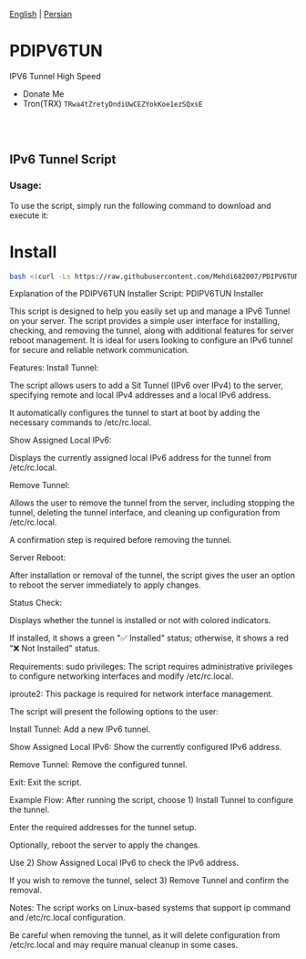 [English](https://github.com/Mehdi682007/PDIPV6TUN/blob/main/README.md)  | [Persian](https://github.com/Mehdi682007/PDIPV6TUN/blob/main/Readme.fa.md)

# PDIPV6TUN
IPV6 Tunnel High Speed

- Donate Me
- Tron(TRX) `TRwa4tZretyDndiUwCEZYokKoe1ezSQxsE`
</br>
</br>

## IPv6 Tunnel Script
### Usage:
To use the script, simply run the following command to download and execute it:
# Install

```bash
bash <(curl -Ls https://raw.githubusercontent.com/Mehdi682007/PDIPV6TUN/main/install.sh)

```
Explanation of the PDIPV6TUN Installer Script:
PDIPV6TUN Installer

This script is designed to help you easily set up and manage a IPv6 Tunnel on your server. The script provides a simple user interface for installing, checking, and removing the tunnel, along with additional features for server reboot management. It is ideal for users looking to configure an IPv6 tunnel for secure and reliable network communication.

Features:
Install Tunnel:

The script allows users to add a Sit Tunnel (IPv6 over IPv4) to the server, specifying remote and local IPv4 addresses and a local IPv6 address.

It automatically configures the tunnel to start at boot by adding the necessary commands to /etc/rc.local.

Show Assigned Local IPv6:

Displays the currently assigned local IPv6 address for the tunnel from /etc/rc.local.

Remove Tunnel:

Allows the user to remove the tunnel from the server, including stopping the tunnel, deleting the tunnel interface, and cleaning up configuration from /etc/rc.local.

A confirmation step is required before removing the tunnel.

Server Reboot:

After installation or removal of the tunnel, the script gives the user an option to reboot the server immediately to apply changes.

Status Check:

Displays whether the tunnel is installed or not with colored indicators.

If installed, it shows a green "✅ Installed" status; otherwise, it shows a red "❌ Not Installed" status.

Requirements:
sudo privileges: The script requires administrative privileges to configure networking interfaces and modify /etc/rc.local.

iproute2: This package is required for network interface management.

The script will present the following options to the user:

Install Tunnel: Add a new IPv6 tunnel.

Show Assigned Local IPv6: Show the currently configured IPv6 address.

Remove Tunnel: Remove the configured tunnel.

Exit: Exit the script.

Example Flow:
After running the script, choose 1) Install Tunnel to configure the tunnel.

Enter the required addresses for the tunnel setup.

Optionally, reboot the server to apply the changes.

Use 2) Show Assigned Local IPv6 to check the IPv6 address.

If you wish to remove the tunnel, select 3) Remove Tunnel and confirm the removal.

Notes:
The script works on Linux-based systems that support ip command and /etc/rc.local configuration.

Be careful when removing the tunnel, as it will delete configuration from /etc/rc.local and may require manual cleanup in some cases.



